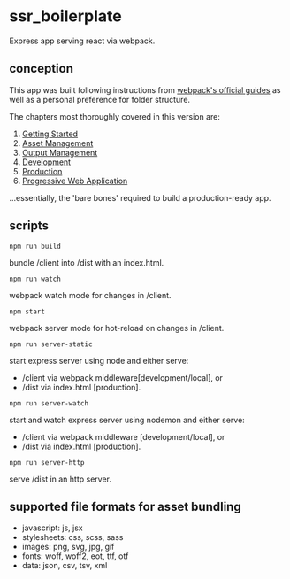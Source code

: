 # ssr_boilerplate

Express app serving react via webpack.

## conception

This app was built following instructions from [webpack's official guides](https://webpack.js.org/guides/) as well as a personal preference for folder structure.

The chapters most thoroughly covered in this version are:

1. [Getting Started](https://webpack.js.org/guides/getting-started/)
2. [Asset Management](https://webpack.js.org/guides/asset-management/)
3. [Output Management](https://webpack.js.org/guides/output-management/)
4. [Development](https://webpack.js.org/guides/development/)
5. [Production](https://webpack.js.org/guides/production/)
6. [Progressive Web Application](https://webpack.js.org/guides/progressive-web-application/)

...essentially, the 'bare bones' required to build a production-ready app.

## scripts

`npm run build`

bundle /client into /dist with an index.html.

`npm run watch`

webpack watch mode for changes in /client.

`npm start`

webpack server mode for hot-reload on changes in /client.

`npm run server-static`

start express server using node and either serve:

- /client via webpack middleware[development/local], or
- /dist via index.html [production].

`npm run server-watch`

start and watch express server using nodemon and either serve:

- /client via webpack middleware [development/local], or
- /dist via index.html [production].

`npm run server-http`

serve /dist in an http server.

## supported file formats for asset bundling

- javascript: js, jsx
- stylesheets: css, scss, sass
- images: png, svg, jpg, gif
- fonts: woff, woff2, eot, ttf, otf
- data: json, csv, tsv, xml
